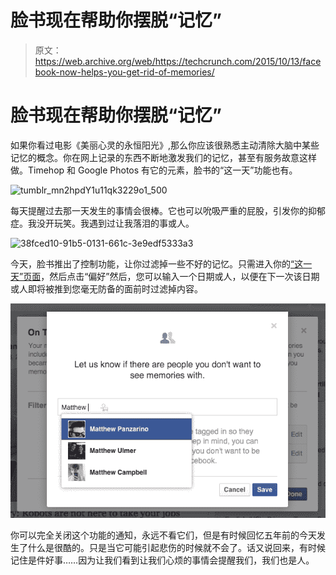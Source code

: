 # 脸书现在帮助你摆脱“记忆”

> 原文：<https://web.archive.org/web/https://techcrunch.com/2015/10/13/facebook-now-helps-you-get-rid-of-memories/>

# 脸书现在帮助你摆脱“记忆”

如果你看过电影《美丽心灵的永恒阳光》,那么你应该很熟悉主动清除大脑中某些记忆的概念。你在网上记录的东西不断地激发我们的记忆，甚至有服务故意这样做。Timehop 和 Google Photos 有它的元素，脸书的“这一天”功能也有。

![tumblr_mn2hpdY1u11qk3229o1_500](img/09d0318c141ead1254538a2d78273f12.png)

每天提醒过去那一天发生的事情会很棒。它也可以吮吸严重的屁股，引发你的抑郁症。我没开玩笑。我遇到过让我落泪的事或人。

![38fced10-91b5-0131-661c-3e9edf5333a3](img/9aeb8f6554b391376611266770cd6cf2.png)

今天，脸书推出了控制功能，让你过滤掉一些不好的记忆。只需进入你的[“这一天”页面](https://web.archive.org/web/20230324115539/https://www.facebook.com/onthisday)，然后点击“偏好”然后，您可以输入一个日期或人，以便在下一次该日期或人即将被推到您毫无防备的面前时过滤掉内容。

![Screen Shot 2015-10-13 at 11.37.15 AM](img/51a544ff324d4d10711309d69ec4dc4a.png)

你可以完全关闭这个功能的通知，永远不看它们，但是有时候回忆五年前的今天发生了什么是很酷的。只是当它可能引起悲伤的时候就不会了。话又说回来，有时候记住是件好事……因为让我们看到让我们心烦的事情会提醒我们，我们也是人。
